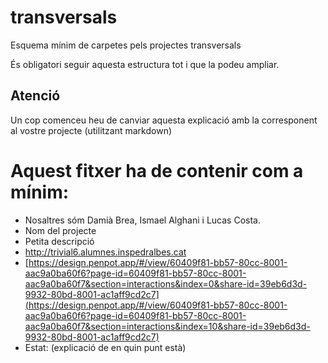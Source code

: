 # transversals
Esquema mínim de carpetes pels projectes transversals

És obligatori seguir aquesta estructura tot i que la podeu ampliar.

## Atenció
Un cop comenceu heu de canviar aquesta explicació amb la corresponent al vostre projecte (utilitzant markdown)


# Aquest fitxer ha de contenir com a mínim:
 * Nosaltres sóm Damià Brea, Ismael Alghani i Lucas Costa.
 * Nom del projecte
 * Petita descripció
 * http://trivial6.alumnes.inspedralbes.cat
 * [https://design.penpot.app/#/view/60409f81-bb57-80cc-8001-aac9a0ba60f6?page-id=60409f81-bb57-80cc-8001-aac9a0ba60f7&section=interactions&index=0&share-id=39eb6d3d-9932-80bd-8001-ac1aff9cd2c7](https://design.penpot.app/#/view/60409f81-bb57-80cc-8001-aac9a0ba60f6?page-id=60409f81-bb57-80cc-8001-aac9a0ba60f7&section=interactions&index=10&share-id=39eb6d3d-9932-80bd-8001-ac1aff9cd2c7)
 * Estat: (explicació de en quin punt està)
